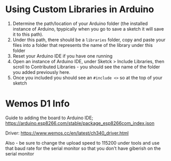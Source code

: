 # Using Custom Libraries in Arduino

1. Determine the path/location of your Arduino folder (the installed instance of Arduino, tpypically when you go to save a sketch it will save it to this path). 
2. Under this path, there should be a `libraries` folder, copy and paste your files into a folder that represents the name of the library under this folder
3. Reset your Arduino IDE if you have one running
4. Open an instance of Arduino IDE, under Sketck > Include Libraries, then scroll to Contributed Libraries - you should see the name of the folder you added previously here. 
5. Once you included you should see an `#include <>` so at the top of your sketch

# Wemos D1 Info

Guide to adding the board to Arduino IDE; https://arduino.esp8266.com/stable/package_esp8266com_index.json

Driver: https://www.wemos.cc/en/latest/ch340_driver.html

Also - be sure to change the upload speed to 115200 under tools and use that baud rate for the serial monitor so that you don't have giberish on the serial monitor